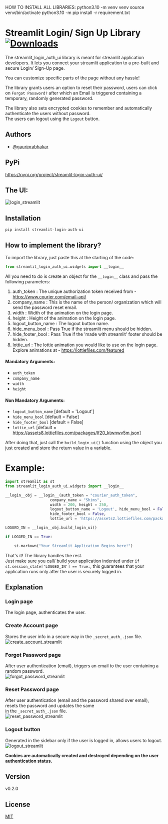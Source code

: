 
HOW TO INSTALL ALL LIBRARIES:
python3.10 -m venv venv
source venv/bin/activate
python3.10 -m pip install -r requirement.txt

# Streamlit Login/ Sign Up Library   [![Downloads](https://static.pepy.tech/personalized-badge/streamlit-login-auth-ui?period=month&units=international_system&left_color=grey&right_color=blue&left_text=downloads)](https://pepy.tech/project/streamlit-login-auth-ui)

The streamlit_login_auth_ui library is meant for streamlit application developers.
It lets you connect your streamlit application to a pre-built and secure Login/ Sign-Up page.

You can customize specific parts of the page without any hassle!

The library grants users an option to reset their password, users can click on ```Forgot Password?``` after which an Email is triggered containing a temporary, randomly generated password.

The library also sets encrypted cookies to remember and automatically authenticate the users without password. \
The users can logout using the ```Logout``` button.


## Authors
- [@gauriprabhakar](https://github.com/GauriSP10)

## PyPi
https://pypi.org/project/streamlit-login-auth-ui/

## The UI:
![login_streamlit](https://user-images.githubusercontent.com/75731631/185765909-a70dd7af-240d-4a90-9140-45d6292e76f0.png)
 
## Installation

```python
pip install streamlit-login-auth-ui
```

## How to implement the library?

To import the library, just paste this at the starting of the code:
```python
from streamlit_login_auth_ui.widgets import __login__
```

All you need to do is create an object for the ```__login__``` class and pass the following parameters:
1. auth_token : The unique authorization token received from - https://www.courier.com/email-api/
2. company_name : This is the name of the person/ organization which will send the password reset email.
3. width : Width of the animation on the login page.
4. height : Height of the animation on the login page.
5. logout_button_name : The logout button name.
6. hide_menu_bool : Pass True if the streamlit menu should be hidden.
7. hide_footer_bool : Pass True if the 'made with streamlit' footer should be hidden.
8. lottie_url : The lottie animation you would like to use on the login page. Explore animations at - https://lottiefiles.com/featured

#### Mandatory Arguments:
* ```auth_token```
* ```company_name```
* ```width```
* ```height```

#### Non Mandatory Arguments:
* ```logout_button_name```     [default = 'Logout']
* ```hide_menu_bool```         [default = False]
* ```hide_footer_bool```       [default = False]
* ```lottie_url```             [default = https://assets8.lottiefiles.com/packages/lf20_ktwnwv5m.json]

After doing that, just call the ```build_login_ui()``` function using the object you just created and store the return value in a variable.

# Example:
```python
import streamlit as st
from streamlit_login_auth_ui.widgets import __login__

__login__obj = __login__(auth_token = "courier_auth_token", 
                    company_name = "Shims",
                    width = 200, height = 250, 
                    logout_button_name = 'Logout', hide_menu_bool = False, 
                    hide_footer_bool = False, 
                    lottie_url = 'https://assets2.lottiefiles.com/packages/lf20_jcikwtux.json')

LOGGED_IN = __login__obj.build_login_ui()

if LOGGED_IN == True:

    st.markown("Your Streamlit Application Begins here!")
```

That's it! The library handles the rest. \
Just make sure you call/ build your application indented under ```if st.session_state['LOGGED_IN'] == True:```, this guarantees that your application runs only after the user is securely logged in. 

## Explanation
### Login page
The login page, authenticates the user.

### Create Account page
Stores the user info in a secure way in the ```_secret_auth_.json``` file. \
![create_account_streamlit](https://user-images.githubusercontent.com/75731631/185765826-3bb5d2ca-c549-46ff-bf14-2cc42d295588.png)

### Forgot Password page
After user authentication (email), triggers an email to the user containing a random password. \
![forgot_password_streamlit](https://user-images.githubusercontent.com/75731631/185765851-18db4775-b1f0-4cfe-86a7-93bda88227dd.png)

### Reset Password page
After user authentication (email and the password shared over email), resets the password and updates the same \
in the ```_secret_auth_.json``` file. \
![reset_password_streamlit](https://user-images.githubusercontent.com/75731631/185765859-a0cf45b0-bfa4-489d-8060-001a9372843a.png)

### Logout button
Generated in the sidebar only if the user is logged in, allows users to logout. \
![logout_streamlit](https://user-images.githubusercontent.com/75731631/185765879-dbe17dda-93e3-4417-b5fc-5ce1d4dc8ecc.png)

__Cookies are automatically created and destroyed depending on the user authentication status.__

## Version
v0.2.0

## License
[MIT](https://github.com/GauriSP10/streamlit_login_auth_ui/blob/main/LICENSE)






